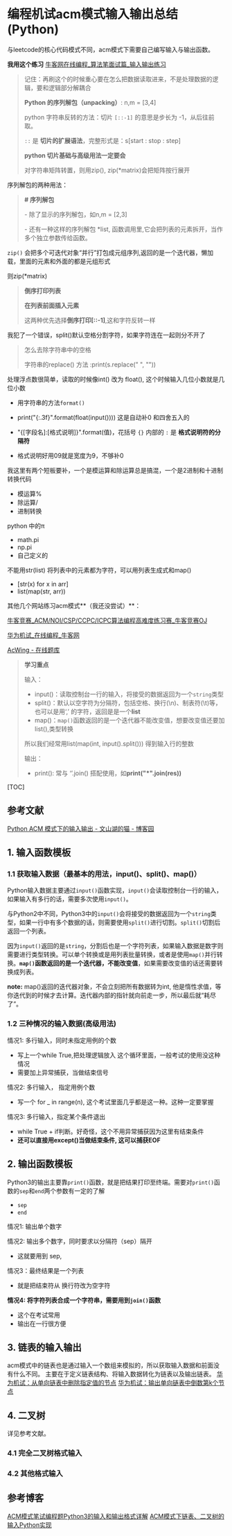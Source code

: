 # 编程机试acm模式输入输出总结(Python)

与leetcode的核心代码模式不同，acm模式下需要自己编写输入与输出函数。

**我用这个练习**  [牛客网在线编程_算法笔面试篇_输入输出练习](https://www.nowcoder.com/exam/oj?page=1&tab=算法笔面试篇&topicId=372)

> 记住：再刷这个的时候重心要在怎么把数据读取进来，不是处理数据的逻辑，要和逻辑部分解耦合
>
> **Python 的序列解包（unpacking）**: n,m = [3,4]
>
> python 字符串反转的方法：切片 `[::-1]` 的意思是步长为 -1，从后往前取。
>
> `::` 是 **切片的扩展语法**，完整形式是：s[start : stop : step]
>
> **python 切片基础与高级用法一定要会**
>
> 对字符串矩阵转置，则用zip(), zip(*matrix)会把矩阵按行展开

序列解包的两种用法：

> **# 序列解包**
>
> \- 除了显示的序列解包，如n,m = [2,3]
>
> \- 还有一种这样的序列解包 *list, 函数调用里,它会把列表的元素拆开，当作多个独立参数传给函数。

`zip()` 会把多个可迭代对象“并行”打包成元组序列,返回的是一个迭代器，懒加载，里面的元素和外面的都是元组形式

则zip(*matrix)

>**倒序打印列表**
>
>**在列表前面插入元素**
>
>这两种优先选择**倒序打印[::-1]**,这和字符反转一样

我犯了一个错误，split()默认空格分割字符，如果字符连在一起则分不开了

> 怎么去除字符串中的空格
>
> 字符串的replace() 方法 :print(s.replace(" ", "")) 

处理浮点数很简单，读取的时候像int() 改为 float(), 这个时候输入几位小数就是几位小数

- 用字符串的方法`format()` 

- print("{:.3f}".format(float(input())))  这是自动补0 和四舍五入的
- "{[字段名]:[格式说明]}".format(值)，花括号 `{}` 内部的 `:` 是 **格式说明符的分隔符**
- 格式说明好用09就是宽度为9，不够补0

我这里有两个短板要补，一个是模运算和除运算总是搞混，一个是2进制和十进制转换代码

- 模运算%
- 除运算/
- 进制转换

python 中的π

- math.pi
- np.pi
- 自己定义的

不能用str(list) 将列表中的元素都为字符，可以用列表生成式和map()

- [str(x) for x in arr]
- list(map(str, arr))



其他几个网站练习acm模式**（我还没尝试）**：

[牛客竞赛_ACM/NOI/CSP/CCPC/ICPC算法编程高难度练习赛_牛客竞赛OJ](https://ac.nowcoder.com/acm/contest/5657#question)

[华为机试_在线编程_牛客网](https://www.nowcoder.com/exam/oj/ta?tpId=37)

[AcWing - 在线题库](https://www.acwing.com/problem/)



>**学习重点**
>
>输入：
>
>- input()：读取控制台一行的输入，将接受的数据返回为一个`string`类型
>- split()：默认以空字符为分隔符，包括空格、换行(\n)、制表符(\t)等，也可以是用‘,’ 的字符，返回是是一个**list**
>- map()：`map()`函数返回的是一个迭代器不能改变值，想要改变值还要加list(),类型转换
>
>所以我们经常用list(map(int, input().split())) 得到输入行的整数
>
>输出：
>
>- print(): 常与 ‘’.join()   搭配使用，如**print("*".join(res))**

[TOC]

## 参考文献

[Python ACM 模式下的输入输出 - 文山湖的猫 - 博客园](https://www.cnblogs.com/jfchen/p/python-acm-input-and-output.html)

## 1. 输入函数模板

### 1.1 获取输入数据（最基本的用法，input()、split()、map()）

Python输入数据主要通过`input()`函数实现，`input()`会读取控制台一行的输入，如果输入有多行的话，需要多次使用`input()`。

与Python2中不同，Python3中的`input()`会将接受的数据返回为一个`string`类型，如果一行中有多个数据的话，则需要使用`split()`进行切割。`split()`切割后返回一个列表。

因为`input()`返回的是`string`，分割后也是一个字符列表，如果输入数据是数字则需要进行类型转换。可以单个转换或是用列表批量转换，或者是使用`map()`并行转换。**`map()`函数返回的是一个迭代器，不能改变值**，如果需要改变值的话还需要转换成列表。

**note:** map()返回的迭代器对象，不会立刻把所有数据转为int,  他是惰性求值，等你迭代到的时候才去计算。迭代器内部的指针就向前走一步，所以最后就“耗尽了”。

### 1.2 三种情况的输入数据(高级用法)

情况1: 多行输入，同时未指定用例的个数

- 写上一个while True,把处理逻辑放入 这个循环里面，一般考试的使用没这种情况
- 需要加上异常捕获，当做结束信号

情况2: 多行输入， 指定用例个数

- 写一个 for _ in range(n), 这个考试里面几乎都是这一种。这种一定要掌握

情况3: 多行输入，指定某个条件退出

- while True  + if判断。好奇怪，这个不用异常捕获因为这里有结束条件
- **还可以直接用except()当做结束条件, 这可以捕获EOF**

## 2. 输出函数模板

Python3的输出主要靠`print()`函数，就是把结果打印至终端。需要对`print()`函数的`sep`和`end`两个参数有一定的了解

- `sep`
- `end`

情况1: 输出单个数字

情况2: 输出多个数字，同时要求以分隔符（sep）隔开

- 这就要用到 sep,

情况3：最终结果是一个列表

- 就是把结束符从 换行符改为空字符

**情况4: 将字符列表合成一个字符串，需要用到`join()`函数**

- 这个在考试常用
- 输出在一行很方便

## 3. 链表的输入输出

acm模式中的链表也是通过输入一个数组来模拟的，所以获取输入数据和前面没有什么不同。
主要在于定义链表结构、将输入数据转化为链表以及输出链表。
[华为机试：从单向链表中删除指定值的节点](https://www.nowcoder.com/practice/f96cd47e812842269058d483a11ced4f?tpId=37&tqId=21271&rp=1&ru=/exam/oj/ta&qru=/exam/oj/ta&sourceUrl=%2Fexam%2Foj%2Fta%3FtpId%3D37&difficulty=undefined&judgeStatus=undefined&tags=&title=)
[华为机试：输出单向链表中倒数第k个节点](https://www.nowcoder.com/practice/54404a78aec1435a81150f15f899417d?tpId=37&tqId=21274&rp=1&ru=/exam/oj/ta&qru=/exam/oj/ta&sourceUrl=%2Fexam%2Foj%2Fta%3FtpId%3D37&difficulty=undefined&judgeStatus=undefined&tags=&title=)

## 4. 二叉树

详见参考文献。

### 4.1 完全二叉树格式输入



### 4.2 其他格式输入



## 参考博客

[ACM模式笔试编程题Python3的输入和输出格式详解](https://www.bilibili.com/read/cv15996133)
[ACM模式下链表、二叉树的输入Python实现](https://blog.csdn.net/weixin_42327752/article/details/124381258)

